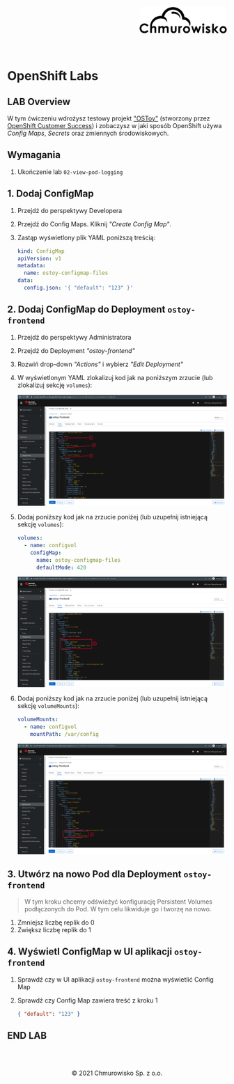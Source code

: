 <img src="../../../img/logo.png" alt="Chmurowisko logo" width="200"  align="right">
<br><br>
<br><br>
<br><br>

# OpenShift Labs

## LAB Overview

W tym ćwiczeniu wdrożysz testowy projekt ["OSToy"](https://github.com/openshift-cs/ostoy) (stworzony przez [OpenShift Customer Success](https://github.com/openshift-cs)) i zobaczysz w jaki sposób OpenShift używa _Config Maps_, _Secrets_ oraz zmiennych środowiskowych.

## Wymagania

1. Ukończenie lab `02-view-pod-logging`

## 1. Dodaj ConfigMap

1. Przejdź do perspektywy Developera
1. Przejdź do Config Maps. Kliknij _"Create Config Map"_.
1. Zastąp wyświetlony plik YAML poniższą treścią:

   ```yaml
   kind: ConfigMap
   apiVersion: v1
   metadata:
     name: ostoy-configmap-files
   data:
     config.json: '{ "default": "123" }'
   ```

## 2. Dodaj ConfigMap do Deployment `ostoy-frontend`

1. Przejdź do perspektywy Administratora
1. Przejdź do Deployment _"ostoy-frontend"_
1. Rozwiń drop-down _"Actions"_ i wybierz _"Edit Deployment"_
1. W wyświetlonym YAML zlokalizuj kod jak na poniższym zrzucie (lub zlokalizuj sekcję `volumes`):

   ![](./img/01-where-to-edit-volumes.png)

1. Dodaj poniższy kod jak na zrzucie poniżej (lub uzupełnij istniejącą sekcję `volumes`):

   ```yaml
   volumes:
     - name: configvol
       configMap:
         name: ostoy-configmap-files
         defaultMode: 420
   ```

   ![](./img/02-add-volume.png)

1. Dodaj poniższy kod jak na zrzucie poniżej (lub uzupełnij istniejącą sekcję `volumeMounts`):

   ```yaml
   volumeMounts:
     - name: configvol
       mountPath: /var/config
   ```

   ![](./img/03-add-volume-mounts.png)

## 3. Utwórz na nowo Pod dla Deployment `ostoy-frontend`

> W tym kroku chcemy odświeżyć konfigurację Persistent Volumes podłączonych do Pod. W tym celu likwiduje go i tworzę na nowo.

1. Zmniejsz liczbę replik do 0
1. Zwiększ liczbę replik do 1

## 4. Wyświetl ConfigMap w UI aplikacji `ostoy-frontend`

1. Sprawdź czy w UI aplikacji `ostoy-frontend` można wyświetlić Config Map
1. Sprawdź czy Config Map zawiera treść z kroku 1

   ```json
   { "default": "123" }
   ```

## END LAB

<br><br>

<center><p>&copy; 2021 Chmurowisko Sp. z o.o.<p></center>
